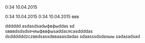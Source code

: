 0:34 10.04.2015

0:34 10.04.2015
0:34 10.04.2015
ввв

dddddd
asdasdsadыфвфыddas
sd
sвввdsdsdsячяыфввфыsaddaсясasddddas
dsddddddzczввdsassdввaaasdadas
sdaasssdsdasыы
sadasadsad
